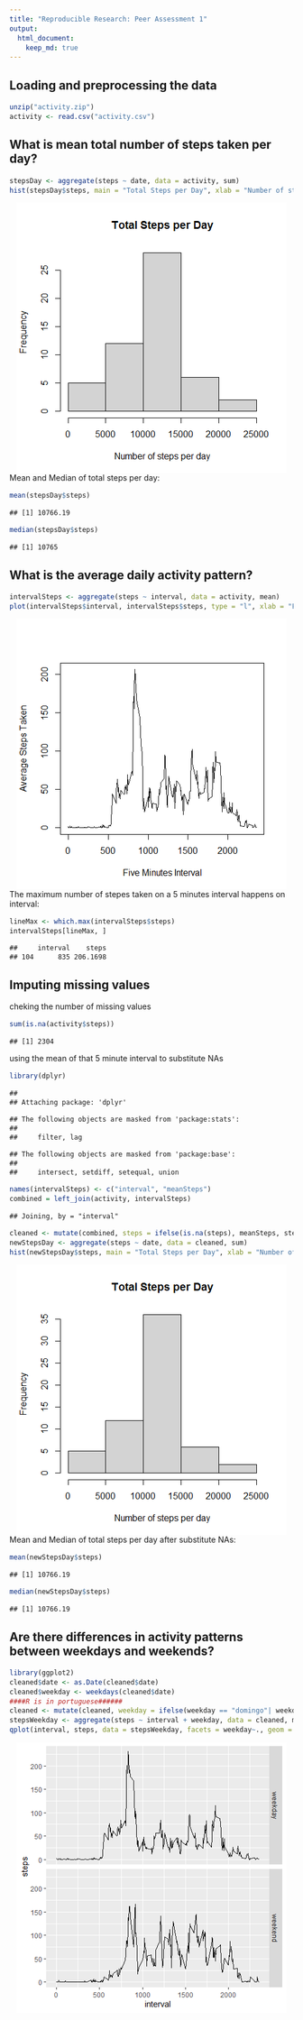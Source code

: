 ```yaml
---
title: "Reproducible Research: Peer Assessment 1"
output: 
  html_document:
    keep_md: true
---
```



## Loading and preprocessing the data

```r
unzip("activity.zip")
activity <- read.csv("activity.csv")
```

## What is mean total number of steps taken per day?

```r
stepsDay <- aggregate(steps ~ date, data = activity, sum)
hist(stepsDay$steps, main = "Total Steps per Day", xlab = "Number of steps per day")
```

<img src="PA1_template_files/figure-html/unnamed-chunk-2-1.png" style="display: block; margin: auto;" />
Mean and Median of total steps per day:

```r
mean(stepsDay$steps)
```

```
## [1] 10766.19
```

```r
median(stepsDay$steps)
```

```
## [1] 10765
```

## What is the average daily activity pattern?

```r
intervalSteps <- aggregate(steps ~ interval, data = activity, mean)
plot(intervalSteps$interval, intervalSteps$steps, type = "l", xlab = "Five Minutes Interval", ylab = "Average Steps Taken")
```

<img src="PA1_template_files/figure-html/unnamed-chunk-4-1.png" style="display: block; margin: auto;" />
The maximum number of stepes taken on a 5 minutes interval happens on interval:

```r
lineMax <- which.max(intervalSteps$steps)
intervalSteps[lineMax, ]
```

```
##     interval    steps
## 104      835 206.1698
```
## Imputing missing values

cheking the number of missing values

```r
sum(is.na(activity$steps))
```

```
## [1] 2304
```

using the mean of that 5 minute interval to substitute NAs

```r
library(dplyr)
```

```
## 
## Attaching package: 'dplyr'
```

```
## The following objects are masked from 'package:stats':
## 
##     filter, lag
```

```
## The following objects are masked from 'package:base':
## 
##     intersect, setdiff, setequal, union
```

```r
names(intervalSteps) <- c("interval", "meanSteps")
combined = left_join(activity, intervalSteps)
```

```
## Joining, by = "interval"
```

```r
cleaned <- mutate(combined, steps = ifelse(is.na(steps), meanSteps, steps))
newStepsDay <- aggregate(steps ~ date, data = cleaned, sum)
hist(newStepsDay$steps, main = "Total Steps per Day", xlab = "Number of steps per day")
```

<img src="PA1_template_files/figure-html/unnamed-chunk-7-1.png" style="display: block; margin: auto;" />
Mean and Median of total steps per day after substitute NAs:

```r
mean(newStepsDay$steps)
```

```
## [1] 10766.19
```

```r
median(newStepsDay$steps)
```

```
## [1] 10766.19
```
## Are there differences in activity patterns between weekdays and weekends?

```r
library(ggplot2)
cleaned$date <- as.Date(cleaned$date)
cleaned$weekday <- weekdays(cleaned$date)
####R is in portuguese######
cleaned <- mutate(cleaned, weekday = ifelse(weekday == "domingo"| weekday == "sábado", "weekend", "weekday"))
stepsWeekday <- aggregate(steps ~ interval + weekday, data = cleaned, mean)
qplot(interval, steps, data = stepsWeekday, facets = weekday~., geom = "line")
```

<img src="PA1_template_files/figure-html/unnamed-chunk-9-1.png" style="display: block; margin: auto;" />




